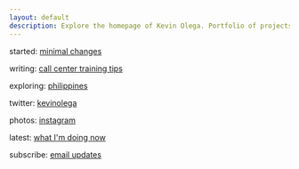 ```yaml
---
layout: default
description: Explore the homepage of Kevin Olega. Portfolio of projects and all sorts of fun information.
---
```

started:    [minimal changes](http://minimalchanges.com)

writing:    [call center training tips](http://callcentertrainingtips.com)

exploring:  [philippines](http://philippineislandliving.com)

twitter:    [kevinolega](https://twitter.com/kevinolega)

photos: [instagram](https://instagram.com/kevinolega)

latest: [what I'm doing now](http://kevinolega.com/now)

subscribe:  [email updates](http://eepurl.com/oCUar)